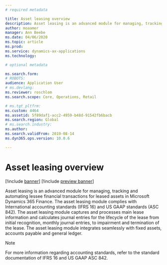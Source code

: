 ```yaml
---
# required metadata

title: Asset leasing overview
description: Asset leasing is an advanced module for managing, tracking and automating lessee financial transactions for leased assets
author: moaamer
manager: Ann Beebe
ms.date: 04/06/2020
ms.topic: article
ms.prod: 
ms.service: dynamics-ax-applications
ms.technology: 

# optional metadata

ms.search.form:
# ROBOTS: 
audience: Application User
# ms.devlang: 
ms.reviewer: roschlom
ms.search.scope: Core, Operations, Retail

# ms.tgt_pltfrm: 
ms.custom: 4464
ms.assetid: 5f89daf1-acc2-4959-b48d-91542fb6bacb
ms.search.region: Global
# ms.search.industry: 
ms.author: 
ms.search.validFrom: 2019-08-14
ms.dyn365.ops.version: 10.0.6

---
```


# Asset leasing overview

[!include [banner](../includes/banner.md)]
[!include [preview banner](../includes/preview-banner.md)]

Asset leasing is an advanced module for managing, tracking and automating lessee financial transactions for leased assets in Microsoft Dynamics 365 Finance. The asset leasing module complies with International accounting standards (IFRS 16) and US GAAP standards (ASC 842). The asset leasing module captures and processes main lease information and calculates journal entries for the lifecycle of the lease from initial recognition, monthly journal entries, to impairment and termination of the lease. The asset leasing module integrates seamlessly with fixed assets, accounts payable and general ledger.

> [!Note] 
> For more information regarding accounting standards, refer to the standard documentation of IFRS 16 and US GAAP ASC 842. 


